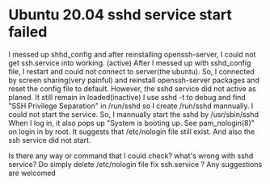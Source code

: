 
# Ubuntu 20.04 sshd service start failed

I messed up shhd_config and after reinstalling openssh-server, I could not get ssh.service into working. (active)
After I messed up with sshd_config file, I restart and could not connect to server(the ubuntu). So, I connected by screen sharing(very painful) and reinstall openssh-server packages and reset the config file to default.
However, the sshd service did not active as planed. It still remain in loaded(inactive)
I use sshd -t to debug and find "SSH Privilege Separation" in /run/sshd
so I create /run/sshd mannually.
I could not start the service.
So, I mannually start the sshd by /usr/sbin/sshd
When I log in, it also pops up "System is booting up. See pam_nologin(8)" on login in by root.
It suggests that /etc/nologin file still exist.
And also the ssh service did not start.

Is there any way or command that I could check? what's wrong with sshd service?
Do simply delete /etc/nologin file fix ssh.service ?
Any suggestions are welcomed

        